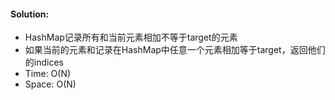 #### Solution:
* HashMap记录所有和当前元素相加不等于target的元素
* 如果当前的元素和记录在HashMap中任意一个元素相加等于target，返回他们的indices
* Time: O(N)
* Space: O(N)
